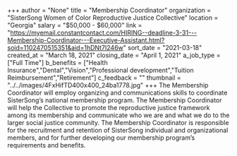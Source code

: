 +++
author = "None"
title = "Membership Coordinator"
organization = "SisterSong Women of Color Reproductive Justice Collective"
location = "Georgia"
salary = "$50,000 - $60,000"
link = "https://myemail.constantcontact.com/HIRING--deadline-3-31---Membership-Coordinator---Executive-Assistant.html?soid=1102470515351&aid=1hDNt7I246w"
sort_date = "2021-03-18"
created_at = "March 18, 2021"
closing_date = "April 1, 2021"
a_job_type = ["Full Time"]
b_benefits = ["Health Insurance","Dental","Vision","Professional development","Tuition Reimbursement","Retirement"]
c_feedback = ""
thumbnail = "../../images/4FxHifTD400x400_24ba1778.jpg"
+++
The Membership Coordinator will employ organizing and communications skills to coordinate SisterSong’s national membership program. The Membership Coordinator will help the Collective to promote the reproductive justice framework among its membership and communicate who we are and what we do to the larger social justice community. The Membership Coordinator is responsible for the recruitment and retention of SisterSong individual and organizational members, and for further developing our membership program’s requirements and benefits.